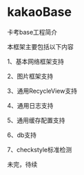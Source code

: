 # kakaoBase

卡考base工程简介

本框架主要包括以下内容

1、基本网络框架支持

2、图片框架支持

3、通用RecycleView支持

4、通用日志支持

5、通用缓存配置支持

6、db支持

7、checkstyle标准检测

未完，待续
